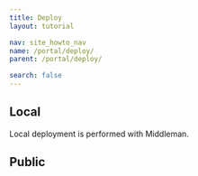 ```yaml
---
title: Deploy
layout: tutorial

nav: site_howto_nav
name: /portal/deploy/
parent: /portal/deploy/

search: false
---
```

## Local

Local deployment is performed with Middleman.

## Public



